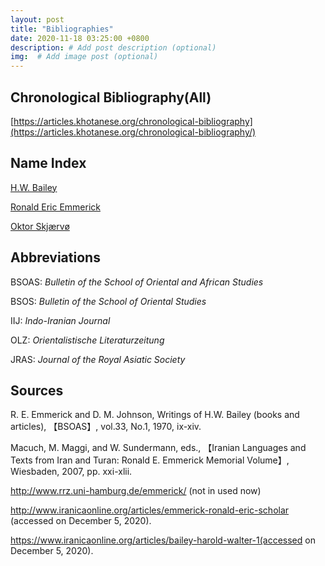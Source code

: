 ```yaml
---
layout: post
title: "Bibliographies"
date: 2020-11-18 03:25:00 +0800
description: # Add post description (optional)
img:  # Add image post (optional)
---
```


## Chronological Bibliography(All)

[https://articles.khotanese.org/chronological-bibliography](https://articles.khotanese.org/chronological-bibliography/)

## Name Index

[H.W. Bailey](https://articles.khotanese.org/skj%C3%A6rv%C3%B8,-oktor/)

[Ronald Eric Emmerick](https://articles.khotanese.org/emmerick,-ronald-eric/)

[Oktor Skjærvø](https://articles.khotanese.org/bailey,-h.w/)


## Abbreviations

BSOAS: *Bulletin of the School of Oriental and African Studies*

BSOS: *Bulletin of the School of Oriental Studies*

IIJ: *Indo-Iranian Journal*

OLZ: *Orientalistische Literaturzeitung* 

JRAS: *Journal of the Royal Asiatic Society* 

## Sources

R. E. Emmerick and D. M. Johnson, Writings of H.W. Bailey (books and articles), 【BSOAS】, vol.33, No.1, 1970, ix-xiv. 

Macuch, M. Maggi, and W. Sundermann, eds., 【Iranian Languages and Texts from Iran and Turan: Ronald E. Emmerick Memorial Volume】, Wiesbaden, 2007, pp. xxi-xlii.

http://www.rrz.uni-hamburg.de/emmerick/ (not in used now)

http://www.iranicaonline.org/articles/emmerick-ronald-eric-scholar (accessed on December 5, 2020).

https://www.iranicaonline.org/articles/bailey-harold-walter-1(accessed on December 5, 2020).
